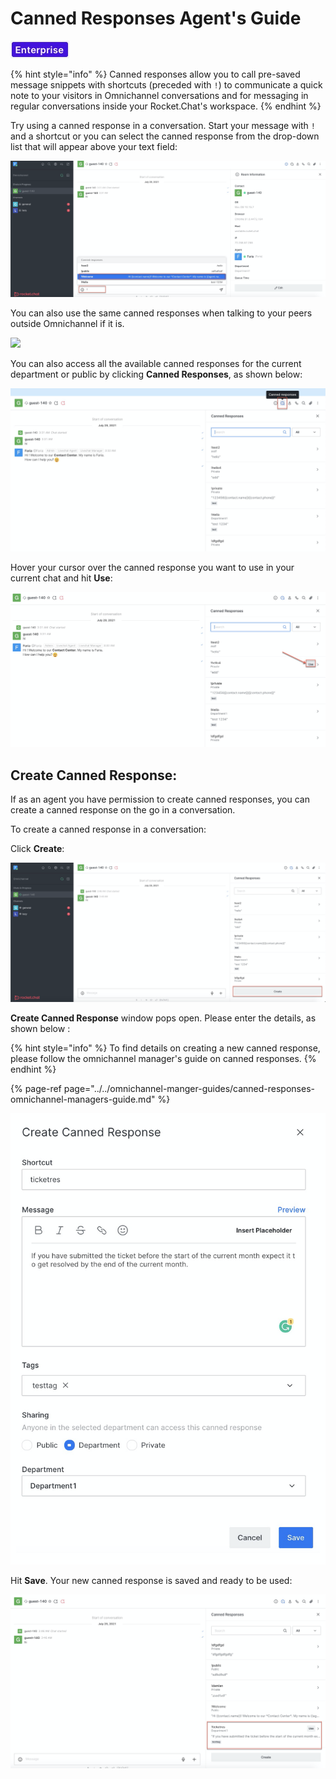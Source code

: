 # Canned Responses Agent's Guide

![](../../../../.gitbook/assets/enterprise.jpg)

{% hint style="info" %}
Canned responses allow you to call pre-saved message snippets with shortcuts \(preceded with `!`\) to communicate a quick note to your visitors in Omnichannel conversations and for messaging in regular conversations inside your Rocket.Chat's workspace.
{% endhint %}

Try using a canned response in a conversation. Start your message with `!` and a shortcut or you can select the canned response from the drop-down list that will appear above your text field:

![](../../../../.gitbook/assets/image%20%28496%29.png)

You can also use the same canned responses when talking to your peers outside Omnichannel if it is.

![](../../../../.gitbook/assets/canned.gif)

You can also access all the available canned responses for the current department or public by clicking **Canned Responses**, as shown below:

![](../../../../.gitbook/assets/image%20%28515%29.png)

Hover your cursor over the canned response you want to use in your current chat and hit **Use**:

![](../../../../.gitbook/assets/image%20%28513%29.png)

## Create Canned Response: 

If as an agent you have permission to create canned responses, you can create a canned response on the go in a conversation.

To create a canned response in a conversation: 

Click **Create**:

![](../../../../.gitbook/assets/image%20%28517%29.png)

**Create Canned Response** window pops open. Please enter the details, as shown below :

{% hint style="info" %}
To find details on creating a new canned response, please follow the omnichannel manager's guide on canned responses. 
{% endhint %}

{% page-ref page="../../omnichannel-manger-guides/canned-responses-omnichannel-managers-guide.md" %}



![](../../../../.gitbook/assets/image%20%28523%29.png)

Hit **Save**. Your new canned response is saved and ready to be used:

![](../../../../.gitbook/assets/image%20%28502%29.png)

